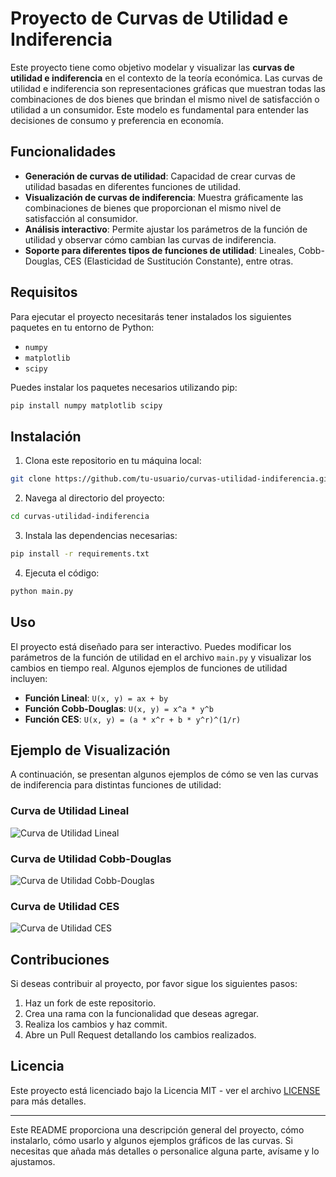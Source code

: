 # Proyecto de Curvas de Utilidad e Indiferencia

Este proyecto tiene como objetivo modelar y visualizar las **curvas de utilidad e indiferencia** en el contexto de la teoría económica.
Las curvas de utilidad e indiferencia son representaciones gráficas que muestran todas las combinaciones de dos bienes que brindan el mismo nivel de satisfacción o utilidad a un consumidor.
Este modelo es fundamental para entender las decisiones de consumo y preferencia en economía.

## Funcionalidades

- **Generación de curvas de utilidad**: Capacidad de crear curvas de utilidad basadas en diferentes funciones de utilidad.
- **Visualización de curvas de indiferencia**: Muestra gráficamente las combinaciones de bienes que proporcionan el mismo nivel de satisfacción al consumidor.
- **Análisis interactivo**: Permite ajustar los parámetros de la función de utilidad y observar cómo cambian las curvas de indiferencia.
- **Soporte para diferentes tipos de funciones de utilidad**: Lineales, Cobb-Douglas, CES (Elasticidad de Sustitución Constante), entre otras.

## Requisitos

Para ejecutar el proyecto necesitarás tener instalados los siguientes paquetes en tu entorno de Python:

- `numpy`
- `matplotlib`
- `scipy`

Puedes instalar los paquetes necesarios utilizando pip:

```bash
pip install numpy matplotlib scipy
```

## Instalación

1. Clona este repositorio en tu máquina local:

```bash
git clone https://github.com/tu-usuario/curvas-utilidad-indiferencia.git
```

2. Navega al directorio del proyecto:

```bash
cd curvas-utilidad-indiferencia
```

3. Instala las dependencias necesarias:

```bash
pip install -r requirements.txt
```

4. Ejecuta el código:

```bash
python main.py
```

## Uso

El proyecto está diseñado para ser interactivo. Puedes modificar los parámetros de la función de utilidad en el archivo `main.py` y visualizar los cambios en tiempo real. Algunos ejemplos de funciones de utilidad incluyen:

- **Función Lineal**: `U(x, y) = ax + by`
- **Función Cobb-Douglas**: `U(x, y) = x^a * y^b`
- **Función CES**: `U(x, y) = (a * x^r + b * y^r)^(1/r)`

## Ejemplo de Visualización

A continuación, se presentan algunos ejemplos de cómo se ven las curvas de indiferencia para distintas funciones de utilidad:

### Curva de Utilidad Lineal

![Curva de Utilidad Lineal](images/curva_utilidad_lineal.png)

### Curva de Utilidad Cobb-Douglas

![Curva de Utilidad Cobb-Douglas](images/curva_utilidad_cobbdouglas.png)

### Curva de Utilidad CES

![Curva de Utilidad CES](images/curva_utilidad_ces.png)

## Contribuciones

Si deseas contribuir al proyecto, por favor sigue los siguientes pasos:

1. Haz un fork de este repositorio.
2. Crea una rama con la funcionalidad que deseas agregar.
3. Realiza los cambios y haz commit.
4. Abre un Pull Request detallando los cambios realizados.

## Licencia

Este proyecto está licenciado bajo la Licencia MIT - ver el archivo [LICENSE](LICENSE) para más detalles.

---

Este README proporciona una descripción general del proyecto, cómo instalarlo, cómo usarlo y algunos ejemplos gráficos de las curvas. Si necesitas que añada más detalles o personalice alguna parte, avísame y lo ajustamos.
